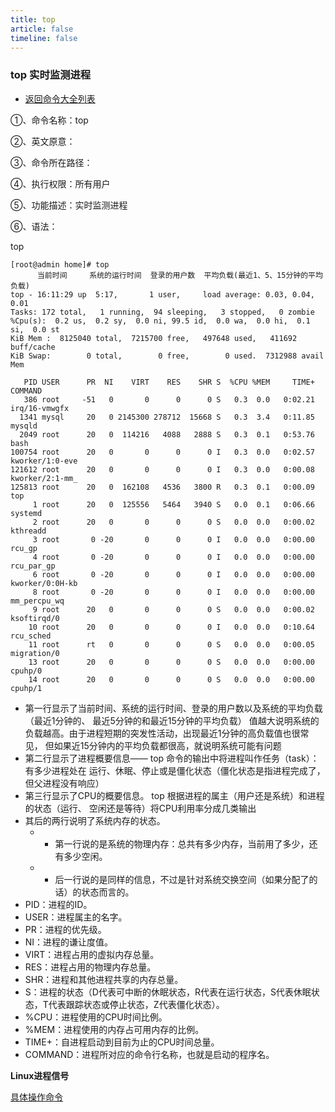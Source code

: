 ```yaml
---
title: top
article: false
timeline: false
---
```

### top 实时监测进程

- [返回命令大全列表](../command.md#文件管理)

①、命令名称：top

②、英文原意：

③、命令所在路径：

④、执行权限：所有用户

⑤、功能描述：实时监测进程

⑥、语法：

top

```shell
[root@admin home]# top
      当前时间     系统的运行时间  登录的用户数  平均负载(最近1、5、15分钟的平均负载) 
top - 16:11:29 up  5:17,       1 user,     load average: 0.03, 0.04, 0.01
Tasks: 172 total,   1 running,  94 sleeping,   3 stopped,   0 zombie
%Cpu(s):  0.2 us,  0.2 sy,  0.0 ni, 99.5 id,  0.0 wa,  0.0 hi,  0.1 si,  0.0 st
KiB Mem :  8125040 total,  7215700 free,   497648 used,   411692 buff/cache
KiB Swap:        0 total,        0 free,        0 used.  7312988 avail Mem

   PID USER      PR  NI    VIRT    RES    SHR S  %CPU %MEM     TIME+ COMMAND
   386 root     -51   0       0      0      0 S   0.3  0.0   0:02.21 irq/16-vmwgfx
  1341 mysql     20   0 2145300 278712  15668 S   0.3  3.4   0:11.85 mysqld
  2049 root      20   0  114216   4088   2888 S   0.3  0.1   0:53.76 bash
100754 root      20   0       0      0      0 I   0.3  0.0   0:02.57 kworker/1:0-eve
121612 root      20   0       0      0      0 I   0.3  0.0   0:00.08 kworker/2:1-mm_
125813 root      20   0  162108   4536   3800 R   0.3  0.1   0:00.09 top
     1 root      20   0  125556   5464   3940 S   0.0  0.1   0:06.66 systemd
     2 root      20   0       0      0      0 S   0.0  0.0   0:00.02 kthreadd
     3 root       0 -20       0      0      0 I   0.0  0.0   0:00.00 rcu_gp
     4 root       0 -20       0      0      0 I   0.0  0.0   0:00.00 rcu_par_gp
     6 root       0 -20       0      0      0 I   0.0  0.0   0:00.00 kworker/0:0H-kb
     8 root       0 -20       0      0      0 I   0.0  0.0   0:00.00 mm_percpu_wq
     9 root      20   0       0      0      0 S   0.0  0.0   0:00.02 ksoftirqd/0
    10 root      20   0       0      0      0 I   0.0  0.0   0:10.64 rcu_sched
    11 root      rt   0       0      0      0 S   0.0  0.0   0:00.05 migration/0
    13 root      20   0       0      0      0 S   0.0  0.0   0:00.00 cpuhp/0
    14 root      20   0       0      0      0 S   0.0  0.0   0:00.00 cpuhp/1
```

- 第一行显示了当前时间、系统的运行时间、登录的用户数以及系统的平均负载（最近1分钟的、
最近5分钟的和最近15分钟的平均负载）
值越大说明系统的负载越高。由于进程短期的突发性活动，出现最近1分钟的高负载值也很常见，
但如果近15分钟内的平均负载都很高，就说明系统可能有问题
- 第二行显示了进程概要信息—— top 命令的输出中将进程叫作任务（task）：有多少进程处在
运行、休眠、停止或是僵化状态（僵化状态是指进程完成了，但父进程没有响应）
- 第三行显示了CPU的概要信息。 top 根据进程的属主（用户还是系统）和进程的状态（运行、
空闲还是等待）将CPU利用率分成几类输出
- 其后的两行说明了系统内存的状态。
    - - 第一行说的是系统的物理内存：总共有多少内存，当前用了多少，还有多少空闲。
    - - 后一行说的是同样的信息，不过是针对系统交换空间（如果分配了的话）的状态而言的。
- PID：进程的ID。
- USER：进程属主的名字。
- PR：进程的优先级。
- NI：进程的谦让度值。
- VIRT：进程占用的虚拟内存总量。
- RES：进程占用的物理内存总量。
- SHR：进程和其他进程共享的内存总量。
- S：进程的状态（D代表可中断的休眠状态，R代表在运行状态，S代表休眠状态，T代表跟踪状态或停止状态，Z代表僵化状态）。
- %CPU：进程使用的CPU时间比例。
- %MEM：进程使用的内存占可用内存的比例。
- TIME+：自进程启动到目前为止的CPU时间总量。
- COMMAND：进程所对应的命令行名称，也就是启动的程序名。

**Linux进程信号**

[具体操作命令](./kill.md)
